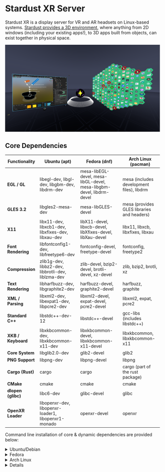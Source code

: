 # Stardust XR Server

Stardust XR is a display server for VR and AR headsets on Linux-based systems. [Stardust provides a 3D environment](https://www.youtube.com/watch?v=v2WblwbaLaA), where anything from 2D windows (including your existing apps!), to 3D apps built from objects, can exist together in physical space.  

![workflow](/img/workflow.png)

## Core Dependencies 
| Functionality      | Ubuntu (apt)                                        | Fedora (dnf)                                                         | Arch Linux (pacman)                        |
| ------------------ | --------------------------------------------------- | -------------------------------------------------------------------- | ------------------------------------------ |
| **EGL / GL**       | libegl-dev, libgl-dev, libgbm-dev, libdrm-dev       | mesa-libEGL-devel, mesa-libGL-devel, mesa-libgbm-devel, libdrm-devel | mesa (includes development files), libdrm  |
| **GLES 3.2**       | libgles2-mesa-dev                                   | mesa-libGLES-devel                                                   | mesa (provides GLES libraries and headers) |
| **X11**            | libx11-dev, libxcb1-dev, libxfixes-dev, libxau-dev  | libX11-devel, libxcb-devel, libXfixes-devel, libXau-devel            | libx11, libxcb, libxfixes, libxau          |
| **Font Rendering** | libfontconfig1-dev, libfreetype6-dev                | fontconfig-devel, freetype-devel                                     | fontconfig, freetype2                      |
| **Compression**    | zlib1g-dev, libbz2-dev, libbrotli-dev, liblzma-dev  | zlib-devel, bzip2-devel, brotli-devel, xz-devel                      | zlib, bzip2, brotli, xz                    |
| **Text Rendering** | libharfbuzz-dev, libgraphite2-dev                   | harfbuzz-devel, graphite2-devel                                      | harfbuzz, graphite                         |
| **XML / Parsing**  | libxml2-dev, libexpat1-dev, libpcre2-dev            | libxml2-devel, expat-devel, pcre2-devel                              | libxml2, expat, pcre2                      |
| **Standard C++**   | libstdc++-dev-12                                    | libstdc++-devel                                                      | gcc-libs (includes libstdc++)              |
| **XKB / Keyboard** | libxkbcommon-dev, libxkbcommon-x11-dev              | libxkbcommon-devel, libxkbcommon-x11-devel                           | libxkbcommon, libxkbcommon-x11             |
| **Core System**    | libglib2.0-dev                                      | glib2-devel                                                          | glib2                                      |
| **PNG Support**    | libpng-dev                                          | libpng-devel                                                         | libpng                                     |
| **Cargo (Rust)**   | cargo                                               | cargo                                                                | cargo (part of the rust package)           |
| **CMake**          | cmake                                               | cmake                                                                | cmake                                      |
| **dlopen (glibc)** | libc6-dev                                           | glibc-devel                                                          | glibc                                      |
| **OpenXR Loader**  | libopenxr-dev, libopenxr-loader1, libopenxr1-monado | openxr-devel                                                         | openxr                                     |

Command line installation of core & dynamic dependencies are provided below:
<details>
<summary>Ubuntu/Debian</summary> 
  <pre><code class="language-bash">
  sudo apt update && sudo apt install \
  build-essential \
  cargo \
  cmake \
  libxkbcommon-dev libxkbcommon-x11-dev libstdc++-dev libx11-dev libxfixes-dev \
  libegl-dev libgbm-dev libfontconfig1-dev libxcb1-dev libgl-dev libdrm-dev \
  libexpat1-dev libfreetype6-dev libxml2-dev libxau-dev zlib1g-dev libbz2-dev \
  libpng-dev libharfbuzz-dev libbrotli-dev liblzma-dev libglib2.0-dev \
  libgraphite2-dev libpcre2-dev
  </code></pre>
</details>

<details>
<summary>Fedora</summary> 
  <pre><code class="language-bash">
  sudo apt update && sudo apt install \
  libxkbcommon-dev libxkbcommon-x11-dev libstdc++-dev libx11-dev libxfixes-dev \
  libegl-dev libgbm-dev libfontconfig1-dev libxcb1-dev libgl-dev libdrm-dev \
  libexpat1-dev libfreetype6-dev libxml2-dev libxau-dev zlib1g-dev libbz2-dev \
  libpng-dev libharfbuzz-dev libbrotli-dev liblzma-dev libglib2.0-dev \
  libgraphite2-dev libpcre2-dev
  </code></pre>
</details>


<details>
<summary>Arch Linux</summary> 
  sudo pacman -Syu --needed \
  cargo \
  cmake \
  libxkbcommon libxkbcommon-x11 libx11 libxfixes mesa fontconfig libxcb \
  libdrm expat freetype2 libxml2 libxau zlib bzip2 libpng harfbuzz brotli \
  xz glib2 graphite pcre2
  </code></pre>
</details>
<details>

## Installation

More detailed instructions and walkthroughs are provided at https://www.stardustxr.org

The [Terra Repository](https://terra.fyralabs.com/) is required, and comes pre-installed with [Ultramarine Linux](https://ultramarine-linux.org/). Other Fedora Editions and derivatives can directly install terra-release:

```bash
sudo dnf install --nogpgcheck --repofrompath 'terra,https://repos.fyralabs.com/terra$releasever' terra-release
```

For a full installation of the Stardust XR server *and* a selected group of clients, run:

```bash
sudo dnf group install stardust-xr
```

## Manual Build
We've provided a manual installation script [here](https://github.com/cyberneticmelon/usefulscripts/blob/main/stardustxr_setup.sh) that clones and builds the Stardust XR server along with a number of other clients from their respective repositories, and provides a startup script for automatically launching some clients.

After cloning the repository
```bash
cargo build
```

## Usage
> [!NOTE]
> For help with setting up an XR headset on linux, visit https://stardustxr.org/docs/get-started/setup-openxr


The **Stardust XR Server** is a server that runs clients, so without any running, you will see a black screen. If you only have the server installed, we recommend also cloning and building the following clients to start: [Flatland](https://github.com/StardustXR/flatland), which allows normal 2D apps to run in Stardust, [Protostar](https://github.com/StardustXR/protostar), which contains Hexagon Launcher, an app launcher menu, and [Black Hole](https://github.com/StardustXR/black-hole) to quickly tuck away your objects and apps (kind of like desktop peek on Windows).

First, try running `cargo run -- -f` in a terminal window to check out flatscreen mode, (or `stardust-xr-server -f` / `stardust-xr-server_dev -f` if you installed via dnf or the manual installation script, respectively, as they provide symlinks.)

If there aren't already any clients running, you'll need to manually launch them by either navigating to their repositories and running `cargo run`, or running them via their names if you installed via dnf or the manual installation script, such as `flatland`, `hexagon_launcher`, etc.

> [!IMPORTANT]
> [Flatland](https://github.com/StardustXR/flatland) must be running for 2D apps to launch. 

### Startup Script
A startup script can be created at `~/.config/stardust/startup` that will launch specified settings and clients/applications, an example of which is shown [here](https://github.com/cyberneticmelon/usefulscripts/blob/main/startup). If you used the [installation script](https://github.com/cyberneticmelon/usefulscripts/blob/main/stardustxr_setup.sh), one will have already been made for you. This allows wide flexibility of what clients to launch upon startup (and, for example, *where*, using the [Gravity](https://github.com/StardustXR/gravity) client to specify X Y and Z co-ordinates).

### Flatscreen Navigation
A video guide showcasing flatscreen controls is available [here](https://www.youtube.com/watch?v=JCYecSlKlDI)  

To move around, hold down `Shift + W A S D`, with `Q` for moving down and `E` for moving up.
![wasd](https://github.com/StardustXR/website/blob/main/static/img/updated_flat_wasd.GIF)

To look around, hold down `Shift + Right` Click while moving the mouse. 
![updated_look](https://github.com/StardustXR/website/blob/main/static/img/updated_flat_look.GIF)

To drag applications out of the app launcher, hold down `Shift + ~`
![updated_drag](https://github.com/StardustXR/website/blob/main/static/img/updated_flat_drag.GIF)

### XR Navigation
A video guide showcasing XR controls is available [here](https://www.youtube.com/watch?v=RbxFq6JjliA)  

**Quest 3 Hand tracking**:
Pinch to drag and drop, grasp with full hand for grabbing, point and click with pointer finger to click or pinch from a distance  

![hand_pinching](https://github.com/StardustXR/website/blob/main/static/img/hand_pinching.GIF)

**Quest 3 Controller**:
Grab with the grip buttons, click by touching the tip of the cones or by using the trigger from a distance  

![controller_click](https://github.com/StardustXR/website/blob/main/static/img/controller_click.GIF)
